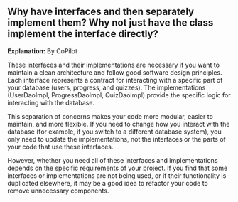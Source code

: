 <h2> Why have interfaces and then separately implement them?
Why not just have the class implement the interface directly? </h2>

**Explanation:** 
By CoPilot

These interfaces and their implementations are necessary if you want to maintain a clean architecture and 
follow good software design principles. Each interface represents a contract for interacting with 
a specific part of your database (users, progress, and quizzes). 
The implementations (UserDaoImpl, ProgressDaoImpl, QuizDaoImpl) provide the specific logic for 
interacting with the database.

This separation of concerns makes your code more modular, easier to maintain, and more flexible. 
If you need to change how you interact with the database (for example, if you switch to a different database system), 
you only need to update the implementations, not the interfaces or the parts of your code that use these interfaces.  

However, whether you need all of these interfaces and implementations depends on the specific requirements of your project. 
If you find that some interfaces or implementations are not being used, or if their functionality is duplicated elsewhere, 
it may be a good idea to refactor your code to remove unnecessary components.